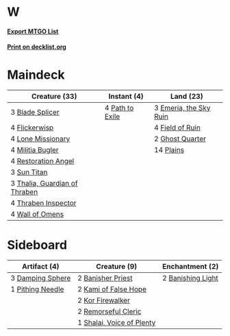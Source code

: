 # W

#### [Export MTGO List](../collection/W/W.txt)
#### [Print on decklist.org](http://decklist.org/?deckmain=3%09Blade%20Splicer%0A3%09Emeria,%20the%20Sky%20Ruin%0A4%09Field%20of%20Ruin%0A4%09Flickerwisp%0A2%09Ghost%20Quarter%0A4%09Lone%20Missionary%0A4%09Militia%20Bugler%0A4%09Path%20to%20Exile%0A14%09Plains%0A4%09Restoration%20Angel%0A3%09Sun%20Titan%0A3%09Thalia,%20Guardian%20of%20Thraben%0A4%09Thraben%20Inspector%0A4%09Wall%20of%20Omens&deckside=2%09Banisher%20Priest%0A2%09Banishing%20Light%0A3%09Damping%20Sphere%0A2%09Kami%20of%20False%20Hope%0A2%09Kor%20Firewalker%0A1%09Pithing%20Needle%0A2%09Remorseful%20Cleric%0A1%09Shalai,%20Voice%20of%20Plenty)
# Maindeck

|                                             Creature (33)                                              |                                       Instant (4)                                        |                                            Land (23)                                            |
|--------------------------------------------------------------------------------------------------------|------------------------------------------------------------------------------------------|-------------------------------------------------------------------------------------------------|
|3 [Blade Splicer](http://gatherer.wizards.com/Pages/Card/Details.aspx?multiverseid=425828)              |4 [Path to Exile](http://gatherer.wizards.com/Pages/Card/Details.aspx?multiverseid=370408)|3 [Emeria, the Sky Ruin](http://gatherer.wizards.com/Pages/Card/Details.aspx?multiverseid=389503)|
|4 [Flickerwisp](http://gatherer.wizards.com/Pages/Card/Details.aspx?multiverseid=370449)                |                                                                                          |4 [Field of Ruin](http://gatherer.wizards.com/Pages/Card/Details.aspx?multiverseid=435415)       |
|4 [Lone Missionary](http://gatherer.wizards.com/Pages/Card/Details.aspx?multiverseid=425839)            |                                                                                          |2 [Ghost Quarter](http://gatherer.wizards.com/Pages/Card/Details.aspx?multiverseid=430470)       |
|4 [Militia Bugler](http://gatherer.wizards.com/Pages/Card/Details.aspx?multiverseid=447165)             |                                                                                          |14 [Plains](http://gatherer.wizards.com/Pages/Card/Details.aspx?multiverseid=439601)             |
|4 [Restoration Angel](http://gatherer.wizards.com/Pages/Card/Details.aspx?multiverseid=425845)          |                                                                                          |                                                                                                 |
|3 [Sun Titan](http://gatherer.wizards.com/Pages/Card/Details.aspx?multiverseid=373379)                  |                                                                                          |                                                                                                 |
|3 [Thalia, Guardian of Thraben](http://gatherer.wizards.com/Pages/Card/Details.aspx?multiverseid=442025)|                                                                                          |                                                                                                 |
|4 [Thraben Inspector](http://gatherer.wizards.com/Pages/Card/Details.aspx?multiverseid=409784)          |                                                                                          |                                                                                                 |
|4 [Wall of Omens](http://gatherer.wizards.com/Pages/Card/Details.aspx?multiverseid=413576)              |                                                                                          |                                                                                                 |


# Sideboard

|                                       Artifact (4)                                        |                                            Creature (9)                                            |                                      Enchantment (2)                                       |
|-------------------------------------------------------------------------------------------|----------------------------------------------------------------------------------------------------|--------------------------------------------------------------------------------------------|
|3 [Damping Sphere](http://gatherer.wizards.com/Pages/Card/Details.aspx?multiverseid=443101)|2 [Banisher Priest](http://gatherer.wizards.com/Pages/Card/Details.aspx?multiverseid=394353)        |2 [Banishing Light](http://gatherer.wizards.com/Pages/Card/Details.aspx?multiverseid=446754)|
|1 [Pithing Needle](http://gatherer.wizards.com/Pages/Card/Details.aspx?multiverseid=425815)|2 [Kami of False Hope](http://gatherer.wizards.com/Pages/Card/Details.aspx?multiverseid=74097)      |                                                                                            |
|                                                                                           |2 [Kor Firewalker](http://gatherer.wizards.com/Pages/Card/Details.aspx?multiverseid=442010)         |                                                                                            |
|                                                                                           |2 [Remorseful Cleric](http://gatherer.wizards.com/Pages/Card/Details.aspx?multiverseid=447169)      |                                                                                            |
|                                                                                           |1 [Shalai, Voice of Plenty](http://gatherer.wizards.com/Pages/Card/Details.aspx?multiverseid=442923)|                                                                                            |

